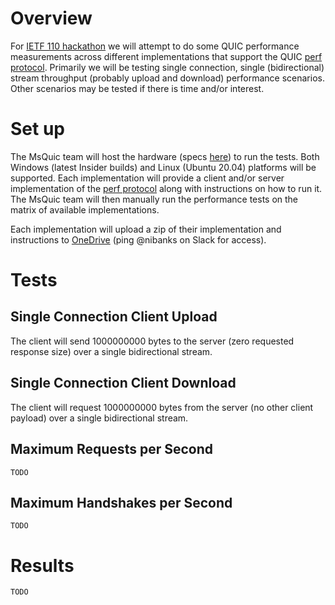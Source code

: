 # Overview

For [IETF 110 hackathon](https://trac.ietf.org/trac/ietf/meeting/wiki/110hackathon) we will attempt to do some QUIC performance measurements across different implementations that support the QUIC [perf protocol](https://tools.ietf.org/html/draft-banks-quic-performance). Primarily we will be testing single connection, single (bidirectional) stream throughput (probably upload and download) performance scenarios. Other scenarios may be tested if there is time and/or interest.

# Set up

The MsQuic team will host the hardware (specs [here](https://github.com/microsoft/msquic/wiki/Performance#hardware-specs)) to run the tests. Both Windows (latest Insider builds) and Linux (Ubuntu 20.04) platforms will be supported. Each implementation will provide a client and/or server implementation of the [perf protocol](https://tools.ietf.org/html/draft-banks-quic-performance) along with instructions on how to run it. The MsQuic team will then manually run the performance tests on the matrix of available implementations.

Each implementation will upload a zip of their implementation and instructions to [OneDrive](https://microsoft-my.sharepoint.com/:f:/p/nibanks/EqNcJbKqorhMsrfTo0pNw-MBlo6UrUN-Big6HlR7KvI1Cw?e=eBVkjy) (ping @nibanks on Slack for access).

# Tests

## Single Connection Client Upload

The client will send 1000000000 bytes to the server (zero requested response size) over a single bidirectional stream.

## Single Connection Client Download

The client will request 1000000000 bytes from the server (no other client payload) over a single bidirectional stream.

## Maximum Requests per Second

`TODO`

## Maximum Handshakes per Second

`TODO`

# Results

`TODO`